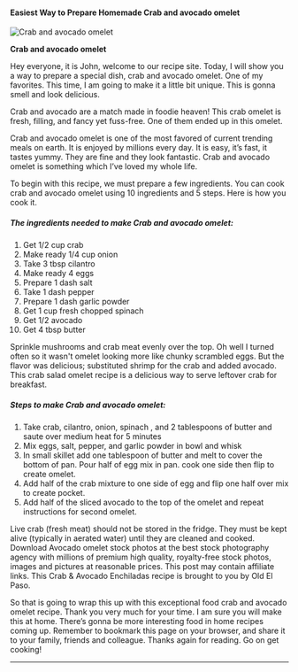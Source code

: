            

#### Easiest Way to Prepare Homemade Crab and avocado omelet

![Crab and avocado omelet](https://img-global.cpcdn.com/recipes/45172680/751x532cq70/crab-and-avocado-omelet-recipe-main-photo.jpg)

**Crab and avocado omelet**

Hey everyone, it is John, welcome to our recipe site. Today, I will show you a way to prepare a special dish, crab and avocado omelet. One of my favorites. This time, I am going to make it a little bit unique. This is gonna smell and look delicious.

Crab and avocado are a match made in foodie heaven! This crab omelet is fresh, filling, and fancy yet fuss-free. One of them ended up in this omelet.

Crab and avocado omelet is one of the most favored of current trending meals on earth. It is enjoyed by millions every day. It is easy, it’s fast, it tastes yummy. They are fine and they look fantastic. Crab and avocado omelet is something which I’ve loved my whole life.

To begin with this recipe, we must prepare a few ingredients. You can cook crab and avocado omelet using 10 ingredients and 5 steps. Here is how you cook it.

##### The ingredients needed to make Crab and avocado omelet:

1.  Get 1/2 cup crab
2.  Make ready 1/4 cup onion
3.  Take 3 tbsp cilantro
4.  Make ready 4 eggs
5.  Prepare 1 dash salt
6.  Take 1 dash pepper
7.  Prepare 1 dash garlic powder
8.  Get 1 cup fresh chopped spinach
9.  Get 1/2 avocado
10.  Get 4 tbsp butter

Sprinkle mushrooms and crab meat evenly over the top. Oh well I turned often so it wasn't omelet looking more like chunky scrambled eggs. But the flavor was delicious; substituted shrimp for the crab and added avocado. This crab salad omelet recipe is a delicious way to serve leftover crab for breakfast.

##### Steps to make Crab and avocado omelet:

1.  Take crab, cilantro, onion, spinach , and 2 tablespoons of butter and saute over medium heat for 5 minutes
2.  Mix eggs, salt, pepper, and garlic powder in bowl and whisk
3.  In small skillet add one tablespoon of butter and melt to cover the bottom of pan. Pour half of egg mix in pan. cook one side then flip to create omelet.
4.  Add half of the crab mixture to one side of egg and flip one half over mix to create pocket.
5.  Add half of the sliced avocado to the top of the omelet and repeat instructions for second omelet.

Live crab (fresh meat) should not be stored in the fridge. They must be kept alive (typically in aerated water) until they are cleaned and cooked. Download Avocado omelet stock photos at the best stock photography agency with millions of premium high quality, royalty-free stock photos, images and pictures at reasonable prices. This post may contain affiliate links. This Crab & Avocado Enchiladas recipe is brought to you by Old El Paso.

So that is going to wrap this up with this exceptional food crab and avocado omelet recipe. Thank you very much for your time. I am sure you will make this at home. There’s gonna be more interesting food in home recipes coming up. Remember to bookmark this page on your browser, and share it to your family, friends and colleague. Thanks again for reading. Go on get cooking!

* * *